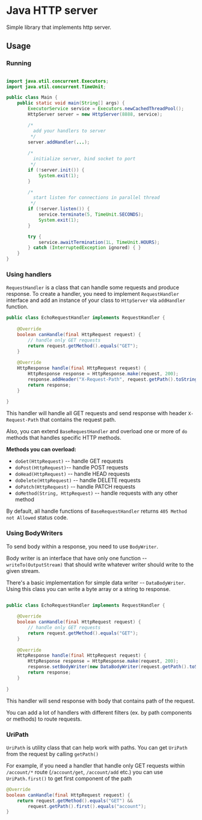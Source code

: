 # Java HTTP server

Simple library that implements http server. 

## Usage

### Running

```java

import java.util.concurrent.Executors;
import java.util.concurrent.TimeUnit;

public class Main {
    public static void main(String[] args) {
        ExecutorService service = Executors.newCachedThreadPool();
        HttpServer server = new HttpServer(8888, service);

        /*
          add your handlers to server
         */
        server.addHandler(...);
        
        /*
          initialize server, bind socket to port
         */
        if (!server.init()) {
            System.exit(1);
        }

        /*
          start listen for connections in parallel thread
         */
        if (!server.listen()) {
            service.terminate(5, TimeUnit.SECONDS);
            System.exit(1);
        }

        try {
            service.awaitTermination(1L, TimeUnit.HOURS);
        } catch (InterruptedException ignored) { }
    }
}

```

### Using handlers

`RequestHandler` is a class that can handle some requests and produce response.
To create a handler, you need to implement `RequestHandler` interface and add an instance of your class to `HttpServer` via `addHandler` function.

```java
public class EchoRequestHandler implements RequestHandler {
    
    @Override
    boolean canHandle(final HttpRequest request) {
        // handle only GET requests
        return request.getMethod().equals("GET");
    }
    
    @Override
    HttpResponse handle(final HttpRequest request) {
        HttpResponse response = HttpResponse.make(request, 200);
        response.addHeader("X-Request-Path", request.getPath().toString());
        return response;
    }
    
}
```

This handler will handle all GET requests and send response with header `X-Request-Path` that contains the request path.

Also, you can extend `BaseRequestHandler` and overload one or more of `do` methods that handles specific HTTP methods.

**Methods you can overload:**
* `doGet(HttpRequest)` -- handle GET requests
* `doPost(HttpRequest)`-- handle POST requests
* `doHead(HttpRequest)` -- handle HEAD requests
* `doDelete(HttpRequest)` -- handle DELETE requests
* `doPatch(HttpRequest)` -- handle PATCH requests
* `doMethod(String, HttpRequest)` -- handle requests with any other method

By default, all handle functions of `BaseRequestHandler` returns `405 Method not Allowed` status code.

### Using BodyWriters

To send body within a response, you need to use `BodyWriter`.

Body writer is an interface that have only one function -- `writeTo(OutputStream)` that should write whatever writer should write to the given stream.

There's a basic implementation for simple data writer -- `DataBodyWriter`. Using this class you can write a byte array or a string to response.

```java

public class EchoRequestHandler implements RequestHandler {
    
    @Override
    boolean canHandle(final HttpRequest request) {
        // handle only GET requests
        return request.getMethod().equals("GET");
    }
    
    @Override
    HttpResponse handle(final HttpRequest request) {
        HttpResponse response = HttpResponse.make(request, 200);
        response.setBodyWriter(new DataBodyWriter(request.getPath().toString()));
        return response;
    }
    
}

```

This handler will send response with body that contains path of the request.

You can add a lot of handlers with different filters (ex. by path components or methods) to route requests.

### UriPath

`UriPath` is utility class that can help work with paths. You can get `UriPath` from the request by calling `getPath()`

For example, if you need a handler that handle only GET requests within `/account/*` route (`/account/get`, `/account/add` etc.)
you can use `UriPath.first()` to get first component of the path

```java
@Override
boolean canHandle(final HttpRequest request) {
    return request.getMethod().equals("GET") && 
        request.getPath().first().equals("account");
}
```

